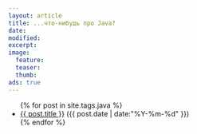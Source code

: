 ```yaml
---
layout: article
title: ...что-нибудь про Java?
date: 
modified:
excerpt:
image:
  feature:
  teaser:
  thumb:
ads: true
---
```

<ul>
{% for post in site.tags.java %}
    <li>
        <a href="{{ post.url }}/">{{ post.title }}</a>
        <span>({{ post.date | date:"%Y-%m-%d" }})</span>
    </li>
{% endfor %}
</ul>
